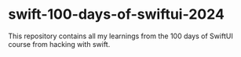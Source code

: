 # swift-100-days-of-swiftui-2024
This repository contains all my learnings from the 100 days of SwiftUI course from hacking with swift.
